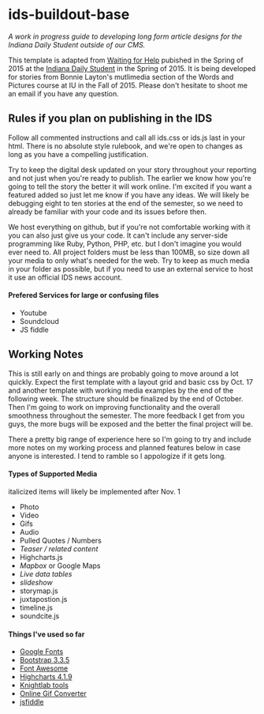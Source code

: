 # ids-buildout-base

<em>A work in progress guide to developing long form article designs for the Indiana Daily Student outside of our CMS.</em>
<p>This template is adapted from <a href="http://wwww.specials.idsnews.com/caps/"> Waiting for Help</a> pubished in the Spring of 2015 at the <a href="http://www.idsnews.com">Indiana Daily Student</a> in the Spring of 2015. It is being developed for stories from Bonnie Layton's mutlimedia section of the Words and Pictures course at IU in the Fall of 2015. Please don't hesitate to shoot me an email if you have any question. 

<h2>Rules if you plan on publishing in the IDS</h2>
<p>Follow all commented instructions and call all ids.css or ids.js last in your html. There is no absolute style rulebook, and we're open to changes as long as you have a compelling justification. </p>

<p>Try to keep the digital desk updated on your story throughout your reporting and not just when you're ready to publish. The earlier we know how you're going to tell the story the better it will work online. I'm excited if you want a featured added so just let me know if you have any ideas. We will likely be debugging eight to ten stories at the end of the semester, so we need to already be familiar with your code and its issues before then.</p>

<p>We host everything on github, but if you're not comfortable working with it you can also just give us your code. It can't include any server-side programming like Ruby, Python, PHP, etc. but I don't imagine you would ever need to. 
All project folders must be less than 100MB, so size down all your media to only what's needed for the web. Try to keep as much media in your folder as possible, but if you need to use an external service to host it use an official IDS news account.</p>
<h4>Prefered Services for large or confusing files</h4>
	<ul>
		<li>Youtube</li>
		<li>Soundcloud</li>
		<li>JS fiddle</li>
	</ul>

<h2>Working Notes</h2>
<p>This is still early on and things are probably going to move around a lot quickly.  Expect the first template with a layout grid and basic css by Oct. 17 and another template with working media examples by the end of the following week. The structure should be finalized by the end of October. Then I'm going to work on improving functionality and the overall smoothness throughout the semester. The more feedback I get from you guys, the more bugs will be exposed and the better the final project will be.</p>

<p>There a pretty big range of experience here so I'm going to try and include more notes on my working process and planned features below in case anyone is interested. I tend to ramble so I appologize if it gets long.</p> 

<h4>Types of Supported Media</h4>
<p>italicized items will likely be implemented after Nov. 1</p> 
<ul>
	<li>Photo</li>
	<li>Video</li>
	<li>Gifs</li>
	<li>Audio</li>
	<li>Pulled Quotes / Numbers</li>
	<li><em>Teaser / related content</em></li>
	<li>Highcharts.js</li>
	<li><em>Mapbox</em> or Google Maps</li>
	<li><em>Live data tables</em></li>
	<li><em>slideshow</em></li>
	<li>storymap.js</li>
	<li>juxtapostion.js</li>
	<li>timeline.js</li>
	<li>soundcite.js</li>
</ul>

<h4>Things I've used so far</h4>
<ul>
	<li><a href="https://www.google.com/fonts">Google Fonts</a></li>
	<li><a href="http://www.getbootstrap.com/getting-started/#download">Bootstrap 3.3.5</a></li>
	<li><a href="http://https://www.fortawesome.github.io/Font-Awesome">Font Awesome</a></li>
	<li><a href="http://www.highcharts.com/download">Highcharts 4.1.9</a></li>
	<li><a href="https://www.knightlab.northwestern.edu/">Knightlab tools</a></li>
	<li><a href="http://www.ezgif.com/video-to-gif">Online Gif Converter</a></li>
	<li><a href="https://www.jsfiddle.net/">jsfiddle</a></li>
</ul>

	
